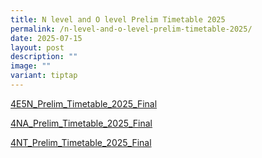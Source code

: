 ```yaml
---
title: N level and O level Prelim Timetable 2025
permalink: /n-level-and-o-level-prelim-timetable-2025/
date: 2025-07-15
layout: post
description: ""
image: ""
variant: tiptap
---
```

<p><a href="/files/Prelim Exams/4E5N_Prelim_Timetable_2025_Final.pdf" rel="noopener nofollow" target="_blank">4E5N_Prelim_Timetable_2025_Final</a>
</p>
<p><a href="/files/Prelim Exams/4NA_Prelim_Timetable_2025_Final.pdf" rel="noopener nofollow" target="_blank">4NA_Prelim_Timetable_2025_Final</a>
</p>
<p><a href="/files/Prelim Exams/4NT_Prelim_Timetable_2025_Final.pdf" rel="noopener nofollow" target="_blank">4NT_Prelim_Timetable_2025_Final</a>
</p>